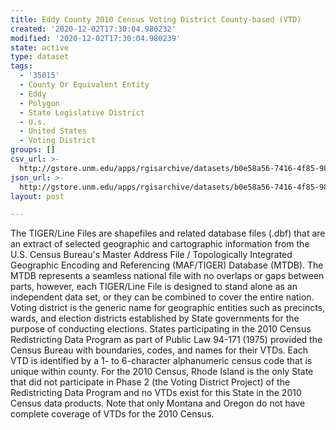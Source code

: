 ```yaml
---
title: Eddy County 2010 Census Voting District County-based (VTD)
created: '2020-12-02T17:30:04.980232'
modified: '2020-12-02T17:30:04.980239'
state: active
type: dataset
tags:
  - '35015'
  - County Or Equivalent Entity
  - Eddy
  - Polygon
  - State Legislative District
  - U.s.
  - United States
  - Voting District
groups: []
csv_url: >-
  http://gstore.unm.edu/apps/rgisarchive/datasets/b0e58a56-7416-4f85-988f-e5e3a13a0c02/tl_2010_35015_vtd10.derived.csv
json_url: >-
  http://gstore.unm.edu/apps/rgisarchive/datasets/b0e58a56-7416-4f85-988f-e5e3a13a0c02/tl_2010_35015_vtd10.derived.json
layout: post

---
```

The TIGER/Line Files are shapefiles and related database files (.dbf) that are an extract of selected geographic and cartographic information from the U.S. Census Bureau's Master Address File / Topologically Integrated Geographic Encoding and Referencing (MAF/TIGER) Database (MTDB).  The MTDB represents a seamless national file with no overlaps or gaps between parts, however, each TIGER/Line File is designed to stand alone as an independent data set, or they can be combined to cover the entire nation.  Voting district is the generic name for geographic entities such as precincts, wards, and election districts established by State governments for the purpose of conducting elections.  States participating in the 2010 Census Redistricting Data Program as part of Public Law 94-171 (1975) provided the Census Bureau with boundaries, codes, and names for their VTDs.  Each VTD is identified by a 1- to 6-character alphanumeric census code that is unique within county.  For the 2010 Census, Rhode Island is the only State that did not participate in Phase 2 (the Voting District Project) of the Redistricting Data Program and no VTDs exist for this State in the 2010 Census data products.  Note that only Montana and Oregon do not have complete coverage of VTDs for the 2010 Census.  

